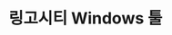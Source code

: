 ---
layout: page
parent: lingocity
title: 링고시티 Windows 툴
description: >
hide_description: true
accent_color: '#ffedb5'
accent_image:
  background: '#303244'
theme_color: '#193747'
sitemap: false
---